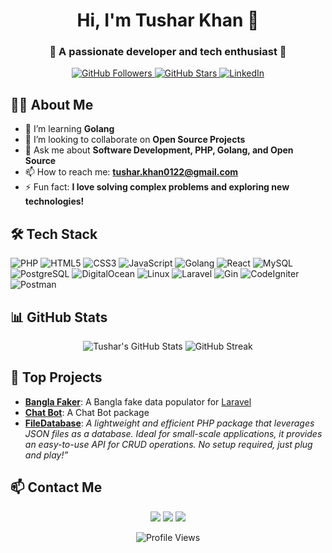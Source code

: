 
<h1 align="center">Hi, I'm Tushar Khan 👋</h1>
<h3 align="center">🌟 A passionate developer and tech enthusiast 🌟</h3>

<p align="center">
  <a href="https://github.com/tusharkhan">
    <img src="https://img.shields.io/github/followers/tusharkhan?label=Followers&style=social" alt="GitHub Followers" />
  </a>
  <a href="https://github.com/tusharkhan/tusharkhan">
    <img src="https://img.shields.io/github/stars/tusharkhan/tusharkhan?label=Stars&style=social" alt="GitHub Stars" />
  </a>
  <a href="https://www.linkedin.com/in/tusharkhan/">
    <img src="https://img.shields.io/badge/LinkedIn-Connect-blue" alt="LinkedIn" />
  </a>
</p>

## 🙋‍♂️ About Me
- 🌱 I’m learning **Golang**
- 👯 I’m looking to collaborate on **Open Source Projects**
- 💬 Ask me about **Software Development, PHP, Golang, and Open Source**
- 📫 How to reach me: **tushar.khan0122@gmail.com**
- ⚡ Fun fact: **I love solving complex problems and exploring new technologies!**

## 🛠️ Tech Stack
![PHP](https://img.shields.io/badge/PHP-777BB4?logo=php&logoColor=white&style=for-the-badge)
![HTML5](https://img.shields.io/badge/HTML5-E34F26?logo=html5&logoColor=white&style=for-the-badge)
![CSS3](https://img.shields.io/badge/CSS3-1572B6?logo=css3&logoColor=white&style=for-the-badge)
![JavaScript](https://img.shields.io/badge/JavaScript-F7DF1E?logo=javascript&logoColor=black&style=for-the-badge)
![Golang](https://img.shields.io/badge/golang-00ADD8?logo=go&logoColor=white&style=for-the-badge)
![React](https://img.shields.io/badge/React-20232A?logo=react&logoColor=61DAFB&style=for-the-badge)
![MySQL](https://img.shields.io/badge/mysql-4479A1?logo=mysql&logoColor=white&style=for-the-badge)
![PostgreSQL](https://img.shields.io/badge/PostgreSQL-336791?logo=postgresql&logoColor=white&style=for-the-badge)
![DigitalOcean](https://img.shields.io/badge/DigitalOcean-0080FF?logo=digitalocean&logoColor=white&style=for-the-badge)
![Linux](https://img.shields.io/badge/Linux-FCC624?logo=linux&logoColor=black&style=for-the-badge)
![Laravel](https://img.shields.io/badge/Laravel-FF2D20?logo=laravel&logoColor=white&style=for-the-badge)
![Gin](https://img.shields.io/badge/Gin-00ADD8?logo=go&logoColor=white&style=for-the-badge)
![CodeIgniter](https://img.shields.io/badge/CodeIgniter-EF4223?logo=codeigniter&logoColor=white&style=for-the-badge)
![Postman](https://img.shields.io/badge/Postman-FF6C37?logo=postman&logoColor=white&style=for-the-badge)

## 📊 GitHub Stats
<p align="center">
  <img src="https://github-readme-stats.vercel.app/api?username=tusharkhan&show_icons=true&theme=radical" alt="Tushar's GitHub Stats" />
  <img src="https://github-readme-streak-stats.herokuapp.com/?user=tusharkhan&theme=radical" alt="GitHub Streak" />
</p>

## 🚀 Top Projects
- [**Bangla Faker**](https://github.com/tusharkhan/banglafaker): A Bangla fake data populator for <a href="http://laravel.com/">Laravel</a>
- [**Chat Bot**](https://github.com/tusharkhan/chatbot): A Chat Bot package
- [**FileDatabase**](https://github.com/Soft-Valley/File-database): *A lightweight and efficient PHP package that leverages JSON files as a database. Ideal for small-scale applications, it provides an easy-to-use API for CRUD operations. No setup required, just plug and play!”*

## 📫 Contact Me
<p align="center">
  <a href="mailto:tushar.khan0122@gmail.com"><img src="https://img.shields.io/badge/Email-D14836?logo=gmail&logoColor=white&style=for-the-badge" /></a>
  <a href="https://www.linkedin.com/in/tushar-khan-110497123//"><img src="https://img.shields.io/badge/LinkedIn-0077B5?logo=linkedin&logoColor=white&style=for-the-badge" /></a>
  <a href="https://www.facebook.com/glbaba.tushar"><img src="https://img.shields.io/badge/Facebook-1877F2?logo=facebook&logoColor=white&style=for-the-badge" /></a>
</p>

<p align="center">
  <img src="https://komarev.com/ghpvc/?username=tusharkhan&label=Profile%20views&color=0e75b6&style=flat" alt="Profile Views" />
</p>
